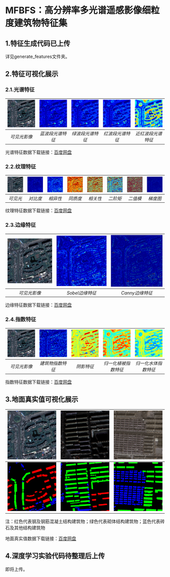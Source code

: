 # MFBFS：高分辨率多光谱遥感影像细粒度建筑物特征集

## 1.特征生成代码已上传

详见generate_features文件夹。

## 2.特征可视化展示

### 2.1.光谱特征

![可见光影像](https://github.com/WangZhenqing-RS/MFBFS/blob/main/sample_data/94_rgb.png) | ![蓝波段光谱特征](https://github.com/WangZhenqing-RS/MFBFS/blob/main/sample_data/94_b.png) | ![绿波段光谱特征](https://github.com/WangZhenqing-RS/MFBFS/blob/main/sample_data/94_g.png) | ![红波段光谱特征](https://github.com/WangZhenqing-RS/MFBFS/blob/main/sample_data/94_r.png) | ![近红波段光谱特征](https://github.com/WangZhenqing-RS/MFBFS/blob/main/sample_data/94_nir.png)
:-------------------------:|:-------------------------:|:-------------------------:|:-------------------------:|:-------------------------:
*可见光影像* | *蓝波段光谱特征* | *绿波段光谱特征* | *红波段光谱特征* | *近红波段光谱特征*

光谱特征数据下载链接：[百度网盘](https://pan.baidu.com/s/1U2F-md4R3I3Rrcz3SWxk-g?pwd=2024)

### 2.2.纹理特征

![可见光影像](https://github.com/WangZhenqing-RS/MFBFS/blob/main/sample_data/94_rgb.png) | ![对比度](https://github.com/WangZhenqing-RS/MFBFS/blob/main/sample_data/94_contrast_mean.png) | ![相异性](https://github.com/WangZhenqing-RS/MFBFS/blob/main/sample_data/94_dissimilarity_mean.png) | ![同质度](https://github.com/WangZhenqing-RS/MFBFS/blob/main/sample_data/94_homogeneity_mean.png) | ![相关性](https://github.com/WangZhenqing-RS/MFBFS/blob/main/sample_data/94_correlation_mean.png) | ![角二阶矩](https://github.com/WangZhenqing-RS/MFBFS/blob/main/sample_data/94_asm_mean.png) | ![局部二值模式](https://github.com/WangZhenqing-RS/MFBFS/blob/main/sample_data/94_lbp.png) | ![方向梯度直方图](https://github.com/WangZhenqing-RS/MFBFS/blob/main/sample_data/94_hog.png)
:-------------------------:|:-------------------------:|:-------------------------:|:-------------------------:|:-------------------------:|:-------------------------:|:-------------------------:|:-------------------------:
*可见光* | *对比度* | *相异性* | *同质度* | *相关性* | *二阶矩* | *二值模* | *梯度图*

纹理特征数据下载链接：[百度网盘](https://pan.baidu.com/s/1K938L0U78eWlRX5QwKP6og?pwd=2024)

### 2.3.边缘特征

![可见光影像](https://github.com/WangZhenqing-RS/MFBFS/blob/main/sample_data/94_rgb.png) | ![Sobel边缘特征](https://github.com/WangZhenqing-RS/MFBFS/blob/main/sample_data/94_sobel.png) | ![Canny边缘特征](https://github.com/WangZhenqing-RS/MFBFS/blob/main/sample_data/94_canny.png)
:-------------------------:|:-------------------------:|:-------------------------:
*可见光影像* | *Sobel边缘特征* | *Canny边缘特征*

边缘特征数据下载链接：[百度网盘](https://pan.baidu.com/s/1ox7HoaCea9QQf19wrhMbPQ?pwd=2024)

### 2.4.指数特征

![可见光影像](https://github.com/WangZhenqing-RS/MFBFS/blob/main/sample_data/94_rgb.png) | ![建筑物指数特征](https://github.com/WangZhenqing-RS/MFBFS/blob/main/sample_data/94_mbi.png) | ![阴影特征](https://github.com/WangZhenqing-RS/MFBFS/blob/main/sample_data/94_si.png) | ![归一化植被指数特征](https://github.com/WangZhenqing-RS/MFBFS/blob/main/sample_data/94_ndvi.png) | ![归一化水体指数特征](https://github.com/WangZhenqing-RS/MFBFS/blob/main/sample_data/94_ndwi.png)
:-------------------------:|:-------------------------:|:-------------------------:|:-------------------------:|:-------------------------:
*可见光影像* | *建筑物指数特征* | *阴影特征* | *归一化植被指数特征* | *归一化水体指数特征*

指数特征数据下载链接：[百度网盘](https://pan.baidu.com/s/18-AA8P-cPhbShEs_ObiqTA?pwd=2024)

## 3.地面真实值可视化展示

![可见光影像1](https://github.com/WangZhenqing-RS/MFBFS/blob/main/sample_data/94_rgb.png) | ![可见光影像2](https://github.com/WangZhenqing-RS/MFBFS/blob/main/sample_data/577_rgb.png) | ![可见光影像3](https://github.com/WangZhenqing-RS/MFBFS/blob/main/sample_data/937_rgb.png)
:-------------------------:|:-------------------------:|:-------------------------:
![可见光影像1](https://github.com/WangZhenqing-RS/MFBFS/blob/main/sample_data/94_label.png) | ![可见光影像2](https://github.com/WangZhenqing-RS/MFBFS/blob/main/sample_data/577_label.png) | ![可见光影像3](https://github.com/WangZhenqing-RS/MFBFS/blob/main/sample_data/937_label.png)

注：红色代表钢及钢筋混凝土结构建筑物；绿色代表砌体结构建筑物；蓝色代表砖石及其他结构建筑物

地面真实值数据下载链接：[百度网盘](https://pan.baidu.com/s/1JVoNBi_5jFVI4jAUciJu1A?pwd=2024)


## 4.深度学习实验代码待整理后上传

即将上传。